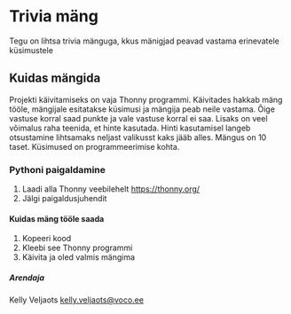# Trivia mäng
Tegu on lihtsa trivia mänguga, kkus mänigjad peavad vastama erinevatele küsimustele

## Kuidas mängida
Projekti käivitamiseks on vaja Thonny programmi. Käivitades hakkab mäng tööle, mängijale esitatakse küsimusi ja mängija peab neile vastama. Õige vastuse korral saad punkte ja vale vastuse korral ei saa. Lisaks on veel võimalus raha teenida, et hinte kasutada. Hinti kasutamisel langeb otsustamine lihtsamaks neljast valikusst kaks jääb alles. Mängus on 10 taset. Küsimused on programmeerimise kohta. 

### Pythoni paigaldamine
1. Laadi alla Thonny veebilehelt https://thonny.org/
2. Jälgi paigaldusjuhendit

#### Kuidas mäng tööle saada
1. Kopeeri kood
2. Kleebi see Thonny programmi
3. Käivita ja oled valmis mängima

##### Arendaja
Kelly Veljaots
kelly.veljaots@voco.ee
